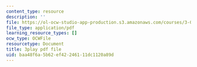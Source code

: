 ```yaml
---
content_type: resource
description: ''
file: https://ol-ocw-studio-app-production.s3.amazonaws.com/courses/3-091-introduction-to-solid-state-chemistry-fall-2018/baa48f6a5b62ef42246111dc1120a89d_V4uZz6OO2bM.pdf
file_type: application/pdf
learning_resource_types: []
ocw_type: OCWFile
resourcetype: Document
title: 3play pdf file
uid: baa48f6a-5b62-ef42-2461-11dc1120a89d
---
```

